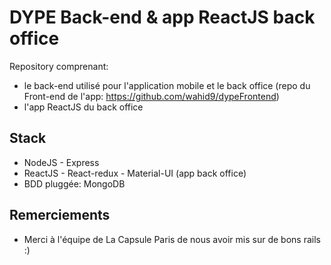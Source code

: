 # DYPE Back-end & app ReactJS back office

Repository comprenant:
* le back-end utilisé pour l'application mobile et le back office (repo du Front-end de l'app: https://github.com/wahid9/dypeFrontend)
* l'app ReactJS du back office

## Stack

* NodeJS - Express
* ReactJS - React-redux - Material-UI (app back office)
* BDD pluggée: MongoDB 

## Remerciements

* Merci à l'équipe de La Capsule Paris de nous avoir mis sur de bons rails :)
